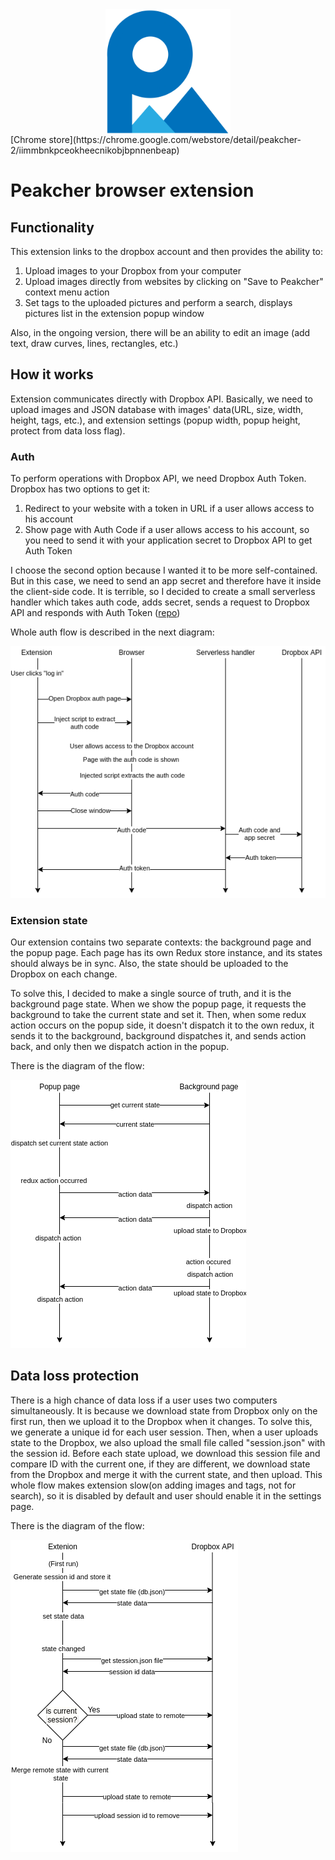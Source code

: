 <div align="center">
  <img align="center" src="https://raw.githubusercontent.com/Kontsedal/peakcher/master/readme_assets/logo.svg" width="200"/>
</div>
[Chrome store](https://chrome.google.com/webstore/detail/peakcher-2/iimmbnkpceokheecnikobjbpnnenbeap)

# Peakcher browser extension


## Functionality

This extension links to the dropbox account and then provides the ability to:
1) Upload images to your Dropbox from your computer
2) Upload images directly from websites by clicking on "Save to Peakcher" context menu action
3) Set tags to the uploaded pictures and perform a search, displays pictures list in the extension popup window

Also, in the ongoing version, there will be an ability to edit an image (add text, draw curves, lines, rectangles, etc.)


## How it works

Extension communicates directly with Dropbox API. Basically, we need to upload images and JSON 
database with images' data(URL, size, width, height, tags, etc.), and extension settings (popup width, popup height,
protect from data loss flag).

### Auth

To perform operations with Dropbox API, we need Dropbox Auth Token. Dropbox has two options to get it:
1) Redirect to your website with a token in URL if a user allows access to his account
2) Show page with Auth Code if a user allows access to his account, so you need to send it with your 
application secret to Dropbox API to get Auth Token

I choose the second option because I wanted it to be more self-contained. But in this case, we need to send an app secret and therefore have it inside the client-side code. It is terrible, so I decided to create a small serverless handler which 
takes auth code, adds secret, sends a request to Dropbox API and responds with Auth Token ([repo](https://github.com/Kontsedal/peakcher-lambda))

Whole auth flow is described in the next diagram:

![auth flow diagram](./readme_assets/authFlow.png)

### Extension state

Our extension contains two separate contexts: the background page and the popup page. Each page has its own Redux
store instance, and its states should always be in sync. Also, the state should be uploaded to the Dropbox on each change.

To solve this, I decided to make a single source of truth, and it is the background page state.
 When we show the popup page, it requests the background to take the current state and set it. Then, when some redux action
 occurs on the popup side, it doesn't dispatch it to the own redux, it sends it to the background, background dispatches it,
 and sends action back, and only then we dispatch action in the popup.
 
 There is the diagram of the flow: 
 
![state flow diagram](./readme_assets/stateFlow.png)


## Data loss protection

There is a high chance of data loss if a user uses two computers simultaneously. It is because we download state from Dropbox only on the first run, then we upload it to the Dropbox when it changes. To solve this, we generate a unique id for each user session.
Then, when a user uploads state to the Dropbox, we also upload the small file called "session.json" with the session id.
Before each state upload, we download this session file and compare ID with the current one, if they are different, we download state 
from the Dropbox and merge it with the current state, and then upload.
This whole flow makes extension slow(on adding images and tags, not for search), so it is disabled by default and
user should enable it in the settings page. 

 There is the diagram of the flow: 
 
![remotestate flow diagram](./readme_assets/remoteStateFlow.png)

